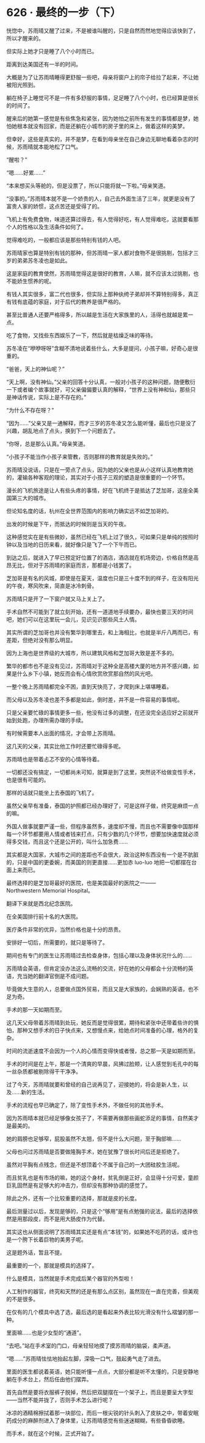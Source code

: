 # 626 · 最终的一步（下）

恍惚中，苏雨晴又醒了过来，不是被谁叫醒的，只是自然而然地觉得应该快到了，所以才醒来的。

但实际上她才只是睡了八个小时而已。

距离到达美国还有一半的时间。

大概是为了让苏雨晴睡得更舒服一些吧，母亲将窗户上的帘子给拉了起来，不让她被阳光照到。

躺在椅子上睡觉可不是一件有多舒服的事情，足足睡了八个小时，也已经算是很长的时间了。

醒来后的她第一感觉是有些焦急和紧张，因为她怕之前所有发生的事情都是梦，她怕她根本就没有回家，而是还躺在小城市的房子里的床上，做着这样的美梦。

但幸好，这些是真实的，并不是梦，在看到母亲坐在自己身边无聊地看着杂志的时候，苏雨晴就本能地松了口气。

“醒啦？”

“嗯……好累……”

“本来想买头等舱的，但是没票了，所以只能将就一下啦。”母亲笑道。

“没事的。”苏雨晴本就不是一个娇贵的人，自己去外面生活了三年，就更是没有了富贵人家的娇惯，这点苦还是受得了的。

飞机上有免费食物，味道还算过得去，有人觉得好吃，有人觉得难吃，这就要看那个人的性格以及生活条件如何了。

觉得难吃的，一般都应该是那些特别有钱的人吧。

苏雨晴家也算是特别有钱的那种，但苏雨晴一家人都对食物不是很挑剔，包括才三岁的弟弟苏冬凌也是如此。

这是家庭的教育使然，苏雨晴觉得这是很好的教育，人嘛，就不应该太过挑剔，也不能娇生惯养的呢。

有钱人其实很多，富二代也很多，但实际上那种纨绔子弟却并不算特别得多，真正有钱有底蕴的家庭，对于后代的教养是很严格的。

甚至比普通人还要严格得多，所以越是生活在大家族里的人，活得也就越是累一点。

吃了食物，又找些东西娱乐了一下，然后就是枯燥乏味的等待。

苏冬凌在“咿咿呀呀”含糊不清地说着些什么，大多是提问，小孩子嘛，好奇心是很重的。

“爸爸，天上的神仙呢？”

“天上啊，没有神仙。”父亲的回答十分认真，一般对小孩子的这种问题，随便敷衍一下或者编个故事就好，可父亲偏偏要认真的解释，“世界上没有神和仙，那些只是神话传说，实际上是不存在的。”

“为什么不存在呀？”

“因为……”父亲又是一通解释，而才三岁的苏冬凌又怎么能听懂，最后也只是没了兴趣，胡乱地点了点头，换到下一个问题去了。

“你呀，总是那么认真。”母亲笑道。

“小孩子不能当作小孩子来管教，否则那样的教育就是失败的。”

苏雨晴没说话，只是在一旁点了点头，因为她的父亲也是从小这样认真地教育她的，灌输各种客观的理论，其实对于小孩子三观的塑造是很重要的一个环节。

漫长的飞机旅途是让人有些头疼的事情，好在飞机终于是抵达了芝加哥，这座全美国第三大的城市。

但论知名度的话，杭州在全世界范围内的影响力确实远不如芝加哥的。

出发的时候是下午，而抵达的时候则是当天的午夜。

这种感觉实在是有些微妙，虽然已经在飞机上过了很久，可如果只是单纯的按照时钟以及当地的日历来看，就好像只是飞了一个下午而已。

到达之后，就进入了早已预定好位置了的酒店，酒店就在机场旁边，价格自然是高昂无比，但对于苏雨晴的家庭而言，那都是小钱罢了。

芝加哥是有名的风城，即使是在夏天，温度也只是三十度不到的样子，在没有阳光的午夜，寒风吹来，简直是冰冷刺骨。

苏雨晴只是开了一下窗户就又马上关上了。

手术自然不可能到了就立刻开始，还有一道道地手续要办，最快也要三天的时间吧，她们可以在这里玩一会儿，见识见识那些风土人情。

其实所谓的芝加哥也并没有繁华到哪里去，和上海相比，也就是半斤八两而已，有差距，但绝对没有那么明显。

因为上海也是世界级的大城市，所以建筑风格和芝加哥大致是差不多的。

繁华的都市也不是没有见过，苏雨晴对于这种全是高楼大厦的地方并不感兴趣，如果是什么乡下小镇，她反而会有心情欣赏欣赏那自然的风光吧。

一整个晚上苏雨晴都完全不困，直到天快亮了，才爬到床上堪堪睡着。

而父母以及苏冬凌也差不多都是如此，倒时差，并不是一件容易的事情呢。

只是父亲要忙碌的事情更多一些，他没有过多的调整，在还没完全适应好之前就开始到处跑，办理所需办理的手续。

有时候需要本人出面的情况，才会带上苏雨晴。

这几天的父亲，其实比他工作时还要忙碌得多呢。

苏雨晴也是带着忐忑不安的心情等待着。

一切都还没有搞定，一切都尚未可知，就算是到了这里，突然说不给做变性手术，也是很有可能的。

那样的话就只能坐上去泰国的飞机了。

虽然父亲早有准备，泰国的护照都已经办理好了，可是这样子做，终究是麻烦一点的嘛。

外国人做事就要严谨一些，但程序虽然多，速度却不慢，而且也不需要像中国那样每一个环节都要用人情或者钱来打点，只有少数的几个环节，想要加快速度就必须得多交钱，而且这个还是公开的，叫什么加急费……

其实都是大国家，大城市之间的差距也不会很大，政治这种东西没有一个是不肮脏的，只是中国的更委婉，而美国的则更直接……更加赤 luo-luo 地把一切都摆在台面上来而已。

最终选择的是芝加哥最好的医院，也是美国最好的医院之一——Northwestern Memorial Hospital。

翻译下来就是西北纪念医院。

在全美国排行前十名的大医院。

医疗条件非常的优异，当然价格也是十分的昂贵。

安排好一切后，所需要的，就只是等待了。

期间也有专门的医生让苏雨晴过去检查身体，包括心理以及身体状况什么的……

苏雨晴会英语，但肯定没办法这么流畅的交流，好在她的父母都会十分流畅的英语，充当她的翻译官倒是不成问题。

毕竟做大生意的人，总要做点国外贸易，而且又是大家族的，会娴熟的英语，也不足为奇。

手术的那一天如期而至。

这几天父母带着苏雨晴到处玩，她反而是觉得很累，期待和紧张中还带着些许的惧怕，那种又想手术的日子快点来，又想慢点来，给她点时间准备的心理，格外的复杂。

时间的流逝速度不会因为一个人的心情而变得快或者慢，总之那一天是如期而至。

手术的时间是在上午，那是一个清爽的早晨，风拂过脸颊，让人感觉到毛孔中的每一丝杂质都被剔除得干干净净。

过了今天，苏雨晴就要和曾经的自己说再见了，迎接她的，将会是新人生，以及……新的生活。

手术的流程也早已确定了，除了变性手术外，不做任何的其他手术。

因为苏雨晴本就已经足够像女孩子了，不需要再做那些画蛇添足的事情，自然美才是最美的。

她的肩膀也足够窄，屁股虽然不太翘，但不是什么大问题，至于胸部嘛……

父母也问过苏雨晴是否要做隆胸手术，她在犹豫了很长时间后还是拒绝了。

虽然对平胸有点残念，但还是不想顶着个不属于自己的一大团硅胶生活呢。

而且贫乳也是有市场的嘛，她的这个身材，贫乳倒是正好，会显得十分可爱，童颜巨乳固然是有足够大的冲击力，但却没有那种协调的感觉了。

除此之外，还有一个比较重要的选择，那就是皮的长度。

最后测量过以后，发现是够的，只是这个“够用”是有点勉强的说法，最后的选择依然是用那段皮，而不是用大肠皮作为代替。

其实这也从侧面说明了苏雨晴其实还是有点“本钱”的，如果她不吃药的话，或许也是一个胯下长着巨物的美男子呢。

这是题外话，暂且不提。

最重要的一个，那就是模具的选择了。

什么是模具，当然就是手术完成后某个器官的外型啦！

人工制作的器官，终究和天然的还是有那么点区别，虽然现在一直在完善，但美观的不是很多。

在仅有的几个模具中选了选，最后选的是看起来外表比较光滑没有什么褶皱的那一种。

里面嘛……也是少女型的“通道”。

“去吧。”站在手术室的门口，母亲轻轻地摸了摸苏雨晴的脑袋，柔声道。

“嗯……”苏雨晴怯怯地抬起左脚，深吸一口气，鼓起勇气走了进去。

里面的医生都说着英语，她只能听懂一点点，大部分都是听不太懂的，只是安静地躺在手术台上，然后任由他们摆弄。

首先自然是要将衣服裤子脱掉，然后把双腿摆在一个架子上，而且是要呈大字型——当然不能并拢了，否则手术怎么进行呢？

冰凉的酒精棉擦拭着那一块部位，而后一根尖锐的针头刺入了皮肤之中，带着安眠药成分的麻醉剂进入了身体里，让苏雨晴感觉有些迷迷糊糊，有些昏昏欲睡。

而手术，就在这个时候，正式开始了。
